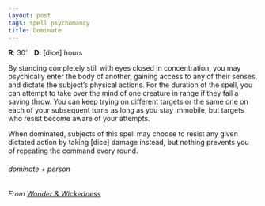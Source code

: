 ```yaml
---
layout: post
tags: spell psychomancy
title: Dominate
---
```

**R**: 30’ **D**: [dice] hours

By standing completely still with eyes closed in concentration, you may psychically enter the body of another, gaining access to any of their senses, and dictate the subject’s physical actions. For the duration of the spell, you can attempt to take over the mind of one creature in range if they fail a saving throw. You can keep trying on different targets or the same one on each of your subsequent turns as long as you stay immobile, but targets who resist become aware of your attempts.

When dominated, subjects of this spell may choose to resist any given dictated action by taking [dice] damage instead, but nothing prevents you of repeating the command every round.

###### dominate + person
###### From [Wonder & Wickedness](https://www.drivethrurpg.com/product/145647/Wonder--Wickedness)
